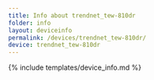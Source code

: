 ```yaml
---
title: Info about trendnet_tew-810dr
folder: info
layout: deviceinfo
permalink: /devices/trendnet_tew-810dr/
device: trendnet_tew-810dr
---
```

{% include templates/device_info.md %}

